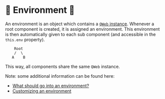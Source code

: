 # 🦉 Environment 🦉

An environment is an object which contains a [`QWeb` instance](qweb.md). Whenever a root component is created, it is assigned an environment. This environment
is then automatically given to each sub component (and accessible in the `this.env` property).

```
    Root
    /  \
   A    B
```

This way, all components share the same `QWeb` instance.

Note: some additional information can be found here:

- [What should go into an environment?](../learning/environment.md)
- [Customizing an environment](config.md#env)
